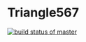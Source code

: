 # Triangle567
[![build status of master](https://travis-ci.org/Sdrucker6637/Triangle567.svg?branch=master)](https://travis-ci.org/Sdrucker6637/Triangle567)
